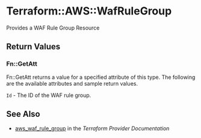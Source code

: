 # Terraform::AWS::WafRuleGroup

Provides a WAF Rule Group Resource

## Return Values

### Fn::GetAtt

Fn::GetAtt returns a value for a specified attribute of this type. The following are the available attributes and sample return values.

`Id` - The ID of the WAF rule group.

## See Also

* [aws_waf_rule_group](https://www.terraform.io/docs/providers/aws/r/waf_rule_group.html) in the _Terraform Provider Documentation_